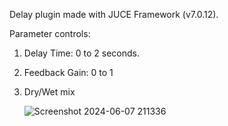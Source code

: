 Delay plugin made with JUCE Framework (v7.0.12).

Parameter controls:
1) Delay Time: 0 to 2 seconds.
2) Feedback Gain: 0 to 1
3) Dry/Wet mix

   ![Screenshot 2024-06-07 211336](https://github.com/anandprabhu95/DelayPlugin/assets/93227915/0e8c3976-060a-42b6-b915-55a83034226d)
